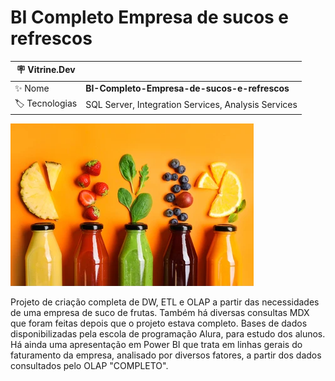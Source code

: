 # BI Completo Empresa de sucos e refrescos

| :placard: Vitrine.Dev |     |
| -------------  | --- |
| :sparkles: Nome        | **BI-Completo-Empresa-de-sucos-e-refrescos**
| :label: Tecnologias | SQL Server, Integration Services, Analysis Services

![](/sucos.bmp#vitrinedev)

Projeto de criação completa de DW, ETL e OLAP a partir das necessidades de uma empresa de suco de frutas.
Também há diversas consultas MDX que foram feitas depois que o projeto estava completo.
Bases de dados disponibilizadas pela escola de programação Alura, para estudo dos alunos.
Há ainda uma apresentação em Power BI que trata em linhas gerais do faturamento da empresa, analisado por diversos fatores, a partir dos dados  consultados pelo OLAP "COMPLETO".
